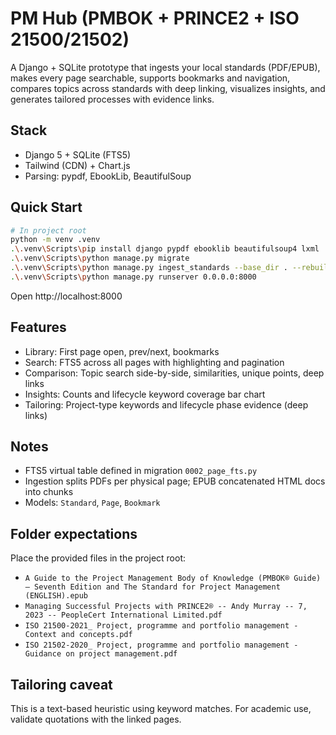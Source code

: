 # PM Hub (PMBOK + PRINCE2 + ISO 21500/21502)

A Django + SQLite prototype that ingests your local standards (PDF/EPUB), makes every page searchable, supports bookmarks and navigation, compares topics across standards with deep linking, visualizes insights, and generates tailored processes with evidence links.

## Stack
- Django 5 + SQLite (FTS5)
- Tailwind (CDN) + Chart.js
- Parsing: pypdf, EbookLib, BeautifulSoup

## Quick Start
```bash
# In project root
python -m venv .venv
.\.venv\Scripts\pip install django pypdf ebooklib beautifulsoup4 lxml
.\.venv\Scripts\python manage.py migrate
.\.venv\Scripts\python manage.py ingest_standards --base_dir . --rebuild
.\.venv\Scripts\python manage.py runserver 0.0.0.0:8000
```

Open http://localhost:8000

## Features
- Library: First page open, prev/next, bookmarks
- Search: FTS5 across all pages with highlighting and pagination
- Comparison: Topic search side-by-side, similarities, unique points, deep links
- Insights: Counts and lifecycle keyword coverage bar chart
- Tailoring: Project-type keywords and lifecycle phase evidence (deep links)

## Notes
- FTS5 virtual table defined in migration `0002_page_fts.py`
- Ingestion splits PDFs per physical page; EPUB concatenated HTML docs into chunks
- Models: `Standard`, `Page`, `Bookmark`

## Folder expectations
Place the provided files in the project root:
- `A Guide to the Project Management Body of Knowledge (PMBOK® Guide) – Seventh Edition and The Standard for Project Management (ENGLISH).epub`
- `Managing Successful Projects with PRINCE2® -- Andy Murray -- 7, 2023 -- PeopleCert International Limited.pdf`
- `ISO 21500-2021_ Project, programme and portfolio management - Context and concepts.pdf`
- `ISO 21502-2020_ Project, programme and portfolio management - Guidance on project management.pdf`

## Tailoring caveat
This is a text-based heuristic using keyword matches. For academic use, validate quotations with the linked pages.
